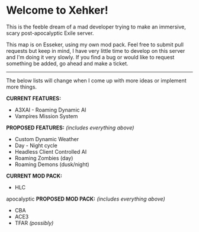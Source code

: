 # Welcome to Xehker!

This is the feeble dream of a mad developer trying to make an immersive, scary post-apocalyptic Exile server.

This map is on Esseker, using my own mod pack. Feel free to submit pull requests but keep in mind, I have very little time to develop on this server and I'm doing it very slowly. If you find a bug or would like to request something be added, go ahead and make a ticket.

---

The below lists will change when I come up with more ideas or implement more things.


**CURRENT FEATURES:**

* A3XAI - Roaming Dynamic AI
* Vampires Mission System

**PROPOSED FEATURES:**
*(includes everything above)*

* Custom Dynamic Weather
* Day - Night cycle
* Headless Client Controlled AI
* Roaming Zombies (day)
* Roaming Demons (dusk/night)


**CURRENT MOD PACK:**

* HLC

apocalyptic
**PROPOSED MOD PACK:**
*(includes everything above)*

* CBA
* ACE3
* TFAR *(possibly)*
